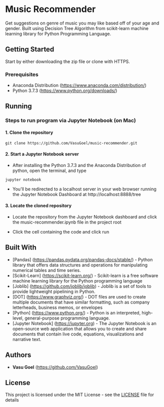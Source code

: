 # Music Recommender

Get suggestions on genre of music you may like based off of your age and gender. Built using Decision Tree Algorithm from scikit-learn machine learning library for Python Programming Language.

## Getting Started

Start by either downloading the zip file or clone with HTTPS.

### Prerequisites

* Anaconda Distribution (https://www.anaconda.com/distribution/)
* Python 3.7.3 (https://www.python.org/downloads/)

## Running

### Steps to run program via Jupyter Notebook (on Mac)

#### 1. Clone the repository

```
git clone https://github.com/VasuGoel/music-recommender.git
```

#### 2. Start a Jupyter Notebook server

* After installing the Python 3.7.3 and the Anaconda Distribution of python, open the terminal, and type

```
jupyter notebook
```

* You'll be redirected to a localhost server in your web browser running the Jupyter Notebook Dashboard at http://localhost:8888/tree

#### 3. Locate the cloned repository

* Locate the repository from the Jupyter Notebook dashboard and click the music-recommender.ipynb file in the project root

* Click the cell containing the code and click run

## Built With

* [Pandas] (https://pandas.pydata.org/pandas-docs/stable/) -  Python library that offers data structures and operations for manipulating numerical tables and time series.
* [Scikit-Learn] (https://scikit-learn.org/) - Scikit-learn is a free software machine learning library for the Python programming language
* [Joblib] (https://github.com/joblib/joblib) - Joblib is a set of tools to provide lightweight pipelining in Python.
* [DOT] (https://www.graphviz.org/) - DOT files are used to create multiple documents that have similar formatting, such as company letterheads, business memos, or envelopes
* [Python] (https://www.python.org/) - Python is an interpreted, high-level, general-purpose programming language.
* [Jupyter Notebook] (https://jupyter.org) - The Jupyter Notebook is an open-source web application that allows you to create and share documents that contain live code, equations, visualizations and narrative text.

## Authors

* **Vasu Goel** (https://github.com/VasuGoel)

## License

This project is licensed under the MIT License - see the [LICENSE](https://github.com/VasuGoel/music-recommender/blob/master/LICENSE) file for details
